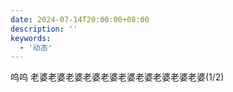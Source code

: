 ```yaml
---
date: 2024-07-14T20:00:00+08:00
description: ''
keywords:
  - '动态'
---
```


呜呜 老婆老婆老婆老婆老婆老婆老婆老婆老婆老婆(1/2)

<!--more-->